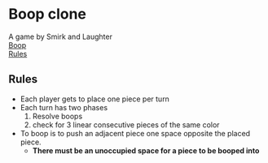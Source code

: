 
# Boop clone

A game by Smirk and Laughter  
[Boop](https://www.smirkandlaughter.com/boop "Home page for Boop")  
[Rules](https://www.smirkandlaughter.com/_files/ugd/693f33_5cd5b748ac194385a4fac5fb168076e7.pdf "Rules pdf") 

## Rules

- Each player gets to place one piece per turn
- Each turn has two phases
    1. Resolve boops
    2. check for 3 linear consecutive pieces of the same color
- To boop is to push an adjacent piece one space opposite the placed piece.
    - **There must be an unoccupied space for a piece to be booped into** 

